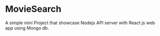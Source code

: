 # MovieSearch
A simple mini Project that showcase Nodejs API server with React js web app using Mongo db.
